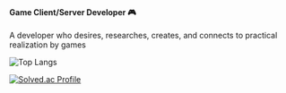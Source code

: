 #### Game Client/Server Developer 🎮 
A developer who desires, researches, creates, and connects to practical realization by games

![Top Langs](https://github-readme-stats.vercel.app/api/top-langs/?username=strurao&layout=compact&theme=react)


[![Solved.ac Profile](http://mazassumnida.wtf/api/v2/generate_badge?boj=strurao)](https://solved.ac/strurao/)

